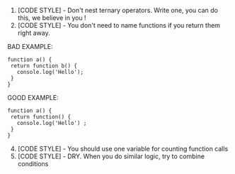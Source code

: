 1. [CODE STYLE] - Don't nest ternary operators. Write one, you can do this, we believe in you !
2. [CODE STYLE] - You don't need to name functions if you return them right away.

BAD EXAMPLE:
```
function a() {
 return function b() {
   console.log('Hello');
 }
}
```

GOOD EXAMPLE:
```
function a() {
 return function() {
   console.log('Hello') ;
 }
}
```


4. [CODE STYLE] - You should use one variable for counting function calls
5. [CODE STYLE] - DRY. When you do similar logic, try to combine conditions
